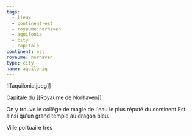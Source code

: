 ```yaml
---
tags:
  - lieux
  - continent-est
  - royaume:norhaven
  - aquilonia
  - city
  - capitale
continent: est
royaume: norhaven
type: city
name: aquiloniq
---
```


![[aquilonia.jpeg]]


Capitale du [[Royaume de Norhaven]]

On y trouve le collège de magie de l'eau le plus réputé du continent Est ainsi qu'un grand temple au dragon bleu.

Ville portuaire très 

